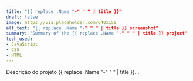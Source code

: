 ```yaml
---
title: "{{ replace .Name "-" " " | title }}"
draft: false
image: https://via.placeholder.com/640x150
alt_text: "{{ replace .Name "-" " " | title }} screenshot"
summary: "Summary of the {{ replace .Name "-" " " | title }} project"
tech_used:
- JavaScript
- CSS
- HTML
---
```


Descrição do projeto {{ replace .Name "-" " " | title }}...
